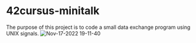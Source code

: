 # 42cursus-minitalk

The purpose of this project is to code a small data exchange program using UNIX signals.
![Nov-17-2022 19-11-40](https://user-images.githubusercontent.com/71613548/202419154-b231d886-f3f0-46bb-9930-905d763e52de.gif)
